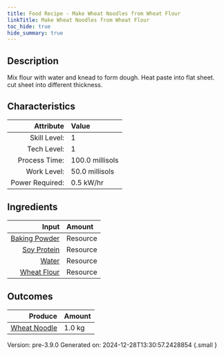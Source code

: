 ```yaml
---
title: Food Recipe - Make Wheat Noodles from Wheat Flour
linkTitle: Make Wheat Noodles from Wheat Flour
toc_hide: true
hide_summary: true
---
```


## Description
 Mix flour with water and knead to form dough. Heat paste into flat sheet.&#10;&#9;&#9; cut sheet into different thickness.  

## Characteristics

| Attribute      | Value |
|--------:|:------|
|Skill Level:|1|
|Tech Level:|1|
|Process Time:|100.0 millisols|
|Work Level:|50.0 millisols|
|Power Required:|0.5 kW/hr|

## Ingredients

| Input      | Amount |
|--------:|:------|
|[Baking Powder](/docs/definitions/resource/baking-powder)|Resource|0.02 kg|
|[Soy Protein](/docs/definitions/resource/soy-protein)|Resource|0.08 kg|
|[Water](/docs/definitions/resource/water)|Resource|1.0 kg|
|[Wheat Flour](/docs/definitions/resource/wheat-flour)|Resource|1.0 kg|

## Outcomes


| Produce      | Amount |
|--------:|:------|
|[Wheat Noodle](/docs/definitions/resource/wheat-noodle)|1.0 kg|


Version: pre-3.9.0 Generated on: 2024-12-28T13:30:57.2428854
{.small }

